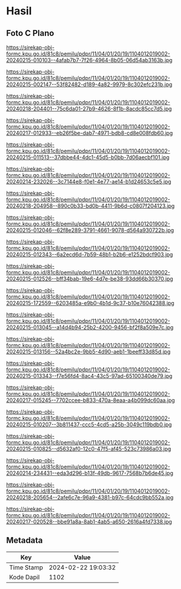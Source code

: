 # Hasil

## Foto C Plano

https://sirekap-obj-formc.kpu.go.id/81c8/pemilu/pdpr/11/04/01/20/19/1104012019002-20240215-010103--4afab7b7-7f26-4964-8b05-06d54ab3163b.jpg

https://sirekap-obj-formc.kpu.go.id/81c8/pemilu/pdpr/11/04/01/20/19/1104012019002-20240215-002147--53f82482-d189-4a82-9979-8c302efc231b.jpg

https://sirekap-obj-formc.kpu.go.id/81c8/pemilu/pdpr/11/04/01/20/19/1104012019002-20240218-204401--75c6da01-27b9-4626-8f1b-8acdc85cc7d5.jpg

https://sirekap-obj-formc.kpu.go.id/81c8/pemilu/pdpr/11/04/01/20/19/1104012019002-20240217-012933--eb26f5be-dab7-4971-bdb8-cd8e008fdb60.jpg

https://sirekap-obj-formc.kpu.go.id/81c8/pemilu/pdpr/11/04/01/20/19/1104012019002-20240215-011513--37dbbe44-4dc1-45d5-b0bb-7d06aecbf101.jpg

https://sirekap-obj-formc.kpu.go.id/81c8/pemilu/pdpr/11/04/01/20/19/1104012019002-20240214-232026--3c7144e8-f0e1-4e77-ae14-b1d24653c5e5.jpg

https://sirekap-obj-formc.kpu.go.id/81c8/pemilu/pdpr/11/04/01/20/19/1104012019002-20240218-204958--890c0b33-bd0b-4411-9b6d-c0807f204123.jpg

https://sirekap-obj-formc.kpu.go.id/81c8/pemilu/pdpr/11/04/01/20/19/1104012019002-20240215-012046--62f8e289-3791-4661-9078-d564a930722b.jpg

https://sirekap-obj-formc.kpu.go.id/81c8/pemilu/pdpr/11/04/01/20/19/1104012019002-20240215-012343--6a2ecd6d-7b59-48b1-b2b6-e1252bdcf903.jpg

https://sirekap-obj-formc.kpu.go.id/81c8/pemilu/pdpr/11/04/01/20/19/1104012019002-20240215-012526--bff34bab-19e6-4d7e-be38-93dd66b30370.jpg

https://sirekap-obj-formc.kpu.go.id/81c8/pemilu/pdpr/11/04/01/20/19/1104012019002-20240215-172559--6203485a-e9b0-4b1d-9c37-b10e76042388.jpg

https://sirekap-obj-formc.kpu.go.id/81c8/pemilu/pdpr/11/04/01/20/19/1104012019002-20240215-013045--a14d4b94-25b2-4200-9456-bf2f8a509e7c.jpg

https://sirekap-obj-formc.kpu.go.id/81c8/pemilu/pdpr/11/04/01/20/19/1104012019002-20240215-013156--52a4bc2e-9bb5-4d90-aeb1-1beeff33d85d.jpg

https://sirekap-obj-formc.kpu.go.id/81c8/pemilu/pdpr/11/04/01/20/19/1104012019002-20240215-013343--f7e56fd4-8ac4-43c5-97ad-65100340de79.jpg

https://sirekap-obj-formc.kpu.go.id/81c8/pemilu/pdpr/11/04/01/20/19/1104012019002-20240217-015245--7702ccee-b833-470a-8eaa-a4b099dc60aa.jpg

https://sirekap-obj-formc.kpu.go.id/81c8/pemilu/pdpr/11/04/01/20/19/1104012019002-20240215-010207--3b811437-ccc5-4cd5-a25b-3049c119bdb0.jpg

https://sirekap-obj-formc.kpu.go.id/81c8/pemilu/pdpr/11/04/01/20/19/1104012019002-20240215-010825--d5632af0-12c0-47f5-af45-523c73986a03.jpg

https://sirekap-obj-formc.kpu.go.id/81c8/pemilu/pdpr/11/04/01/20/19/1104012019002-20240214-234431--eda3d296-b13f-49db-9617-7568b7b6de45.jpg

https://sirekap-obj-formc.kpu.go.id/81c8/pemilu/pdpr/11/04/01/20/19/1104012019002-20240218-205654--2afe6c7e-96a9-4381-b97c-64cdc9bb552a.jpg

https://sirekap-obj-formc.kpu.go.id/81c8/pemilu/pdpr/11/04/01/20/19/1104012019002-20240217-020528--bbe91a8a-8ab1-4ab5-a650-2616a4fd7338.jpg


## Metadata

| Key        | Value               |
| ---------- | ------------------- |
| Time Stamp | 2024-02-22 19:03:32 |
| Kode Dapil | 1102                |



